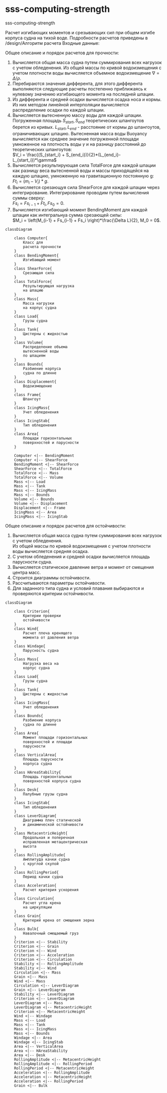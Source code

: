 # sss-computing-strength

sss-computing-strength

Расчет изгибающих моментов и срезывающих сил при общем изгибе корпуса судна на тихой воде.
Подробности расчетов приведены в /design/Алгоритм расчета
Входные данные:  

   Общее описание и порядок расчетов для прочности:

   1. Вычисляется общая масса судна путем суммирования всех нагрузок c учетом обледенения. Из общей массы по кривой водоизмещения с учетом плотности воды вычисляется объемное водоизмещение $\nabla = \Delta/\rho$.
   2. Перебираются значения дифферента, для этого дифферента выполняются следующие расчеты постепенно приближаясь к нулевому значению изгибающего момента на последней шпации.  
   3. Из дифферента и средней осадки вычисляется осадка носа и кормы. Из них методом линейной интерполяции вычисляется распределение осадки по каждой шпации.
   4. Вычисляется вытесненную массу воды для каждой шпации. Погруженная площадь $S_{start}, S_{end}$ теоретических шпангоутов берется из кривых. $L_{start}, L_{end}$ - расстояние от кормы до шпангоутов, ограничивающих шпацию. Вытесненная масса воды Buoyancy вычисляется как среднее значение погруженной площади умноженное на плотность воды $\gamma$ и на разницу расстояний до теоретических шпангоутов:  
      $V_i = \frac{(S_{start_i} + S_{end_i})}{2}*(L_{end_i}-L_{start_i})*\gamma$
   5. Вычисляется результирующая сила TotalForce для каждой шпации как разницу веса вытесненной воды и массы приходящейся на каждую шпацию, умноженную на гравитационную постоянную g:  
      $Ft_i = (m_i - V_i)*g$.
   6. Вычисляется срезающуя сила ShearForce для каждой шпации через интегрирование. Интегрирование проводим путем вычисления суммы сверху:  
      $Fs_i = Fs_{i-1} + Ft_i, Fs_0 = 0$.
   7. Вычисляется изгибающий момент BendingMoment для каждой шпации как интегральнуа  сумма срезающей силы:  
      $M_i = \left(M_{i-1} + Fs_{i-1} + Fs_i \right)*\frac{\Delta L}{2}, M_0 = 0$.

```mermaid
classDiagram

    class Computer{   
        Класс для 
        расчета прочности
    }
    class BendingMoment{
        Изгибающий момент
    }
    class ShearForce{
        Срезающая сила
    }
    class TotalForce{
        Результирующая нагрузка
        на шпацию
    }
    class Mass{
        Масса нагрузки 
        на корпус судна
    }
    class Load{
        Грузы судна
    }
    class Tank{
        Цистерны с жидкостью
    }
    class Volume{
        Распределение объема
        вытесненной воды
        по шпациям
    }
    class Bounds{   
        Разбиение корпуса
        судна по длинне       
    }
    class Displacement{        
        Водоизмещение
    }
    class Frame{  
        Шпангоут
    }
    class IcingMass{
        Учет обледенения
    }
    class IcingStab{
        Тип обледенения
    }
    class Area{
        Площади горизонтальных
        поверхностей и парусности
    }

    Computer <|-- BendingMoment    
    Computer <|-- ShearForce   
    BendingMoment <|-- ShearForce
    ShearForce <|-- TotalForce
    TotalForce <|-- Mass
    TotalForce <|-- Volume       
    Mass <|-- Load
    Mass <|-- Tank
    Mass <|-- IcingMass 
    Mass <|-- Bounds
    Volume <|-- Bounds
    Volume <|-- Displacement
    Displacement <|-- Frame
    IcingMass <|-- Area   
    IcingMass <|-- IcingStab
```

   Общее описание и порядок расчетов для остойчивости:  

   1. Вычисляется общая масса судна путем суммирования всех нагрузок c учетом обледенения.  
   Из общей массы по кривой водоизмещения с учетом плотности воды вычисляется средняя осадка.
   2. С учетом обледенения и средней осадки вычисляется площадь парусности судна.
   3. Вычисляется статическое давление ветра и момент от смещения центра масс.
   4. Строится диаграммы остойчивости.
   5. Рассчитываются параметры остойчивости.
   6. Для заданного типа судна и условий плавания выбираются и проверяются критерии остойчивости.

```mermaid
classDiagram

    class Criterion{   
        Критерии проверки 
        остойчивости
    }
    class Wind{   
        Расчет плеча кренящего
        момента от давления ветра
    }
    class Windage{   
        Парусность судна
    }
    class Mass{   
        Нагрузка веса на
        корпус судна
    }
    class Load{
        Грузы судна
    }
    class Tank{
        Цистерны с жидкостью
    }
    class IcingMass{
        Учет обледенения
    }
    class Bounds{   
        Разбиение корпуса
        судна по длинне       
    }
    class Area{   
        Момент площади горизонтальных 
        поверхностей и площади 
        парусности
    }
    class VerticalArea{   
        Площадь парусности
        корпуса судна
    }
    class HAreaStability{   
        Площадь горизонтальных
        поверхностей корпуса судна
    }
    class Desk{   
        Палубные грузы судна
    }
    class IcingStab{   
        Тип обледенения
    }
    class LeverDiagram{   
        Диаграмма плеч статической
        и динамической остойчивости
    }
    class MetacentricHeight{   
        Продольная и поперечная
        исправленная метацентрическая
        высота
    }
    class RollingAmplitude{   
        Амплитуда качки судна
        с круглой скулой
    }
    class RollingPeriod{   
        Период качки судна
    }
    class Acceleration{   
        Расчет критерия ускорения
    }
    class Circulation{   
        Расчет угла крена
        на циркуляции
    }
    class Grain{   
        Критерий крена от смещения зерна
    }
    class Bulk{   
        Навалочный смещаемый груз
    }
    Criterion <|-- Stability
    Criterion <|-- Grain     
    Criterion <|-- Wind    
    Criterion <|-- Acceleration
    Criterion <|-- Circulation
    Stability <|-- RollingAmplitude
    Stability <|-- Wind
    Circulation <|-- Mass
    Grain <|-- Mass
    Wind <|-- Mass
    Circulation <|-- LeverDiagram
    Grain <|-- LeverDiagram
    Stability <|-- LeverDiagram    
    Criterion <|-- LeverDiagram
    LeverDiagram <|-- Mass    
    LeverDiagram <|-- MetacentricHeight
    Criterion <|-- MetacentricHeight
    Wind <|-- Windage
    Mass <|-- Load
    Mass <|-- Tank
    Mass <|-- IcingMass 
    Mass <|-- Bounds
    Windage <|-- Area
    Windage <|-- IcingStab
    Area <|-- VerticalArea
    Area <|-- HAreaStability
    Area <|-- Desk  
    RollingAmplitude <|-- MetacentricHeight
    RollingAmplitude <|-- RollingPeriod
    RollingPeriod <|-- MetacentricHeight
    Acceleration <|-- RollingAmplitude
    Acceleration <|-- MetacentricHeight 
    Acceleration <|-- RollingPeriod
    Grain <|-- Bulk
```